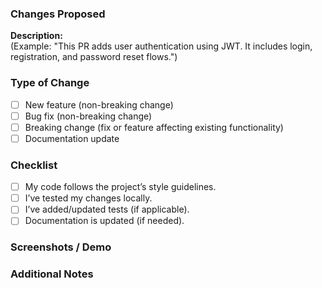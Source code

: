 ### **Changes Proposed**  
<!-- What does this PR do? -->  

**Description:**  
(Example: "This PR adds user authentication using JWT. It includes login, registration, and password reset flows.")  

### **Type of Change**  
- [ ] New feature (non-breaking change)  
- [ ] Bug fix (non-breaking change)  
- [ ] Breaking change (fix or feature affecting existing functionality)  
- [ ] Documentation update  

### **Checklist**  
- [ ] My code follows the project’s style guidelines.  
- [ ] I’ve tested my changes locally.  
- [ ] I’ve added/updated tests (if applicable).  
- [ ] Documentation is updated (if needed).  

### **Screenshots / Demo**  
<!-- Add visuals if relevant (e.g., UI changes) -->  

### **Additional Notes**  
<!-- Any extra context for reviewers? -->  